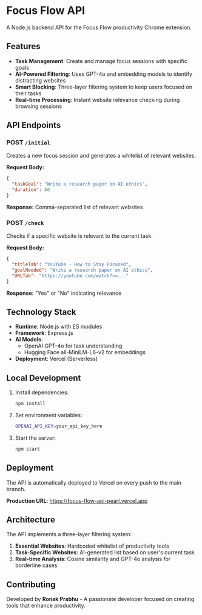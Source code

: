 # Focus Flow API

A Node.js backend API for the Focus Flow productivity Chrome extension.

## Features

- **Task Management**: Create and manage focus sessions with specific goals
- **AI-Powered Filtering**: Uses GPT-4o and embedding models to identify distracting websites
- **Smart Blocking**: Three-layer filtering system to keep users focused on their tasks
- **Real-time Processing**: Instant website relevance checking during browsing sessions

## API Endpoints

### POST `/initial`
Creates a new focus session and generates a whitelist of relevant websites.

**Request Body:**
```json
{
  "taskGoal": "Write a research paper on AI ethics",
  "duration": 60
}
```

**Response:** Comma-separated list of relevant websites

### POST `/check`
Checks if a specific website is relevant to the current task.

**Request Body:**
```json
{
  "titleTab": "YouTube - How to Stay Focused",
  "goalNeeded": "Write a research paper on AI ethics",
  "URLTab": "https://youtube.com/watch?v=..."
}
```

**Response:** "Yes" or "No" indicating relevance

## Technology Stack

- **Runtime**: Node.js with ES modules
- **Framework**: Express.js
- **AI Models**: 
  - OpenAI GPT-4o for task understanding
  - Hugging Face all-MiniLM-L6-v2 for embeddings
- **Deployment**: Vercel (Serverless)

## Local Development

1. Install dependencies:
   ```bash
   npm install
   ```

2. Set environment variables:
   ```bash
   OPENAI_API_KEY=your_api_key_here
   ```

3. Start the server:
   ```bash
   npm start
   ```

## Deployment

The API is automatically deployed to Vercel on every push to the main branch.

**Production URL**: https://focus-flow-api-pearl.vercel.app

## Architecture

The API implements a three-layer filtering system:

1. **Essential Websites**: Hardcoded whitelist of productivity tools
2. **Task-Specific Websites**: AI-generated list based on user's current task
3. **Real-time Analysis**: Cosine similarity and GPT-4o analysis for borderline cases

## Contributing

Developed by **Ronak Prabhu** - A passionate developer focused on creating tools that enhance productivity.
